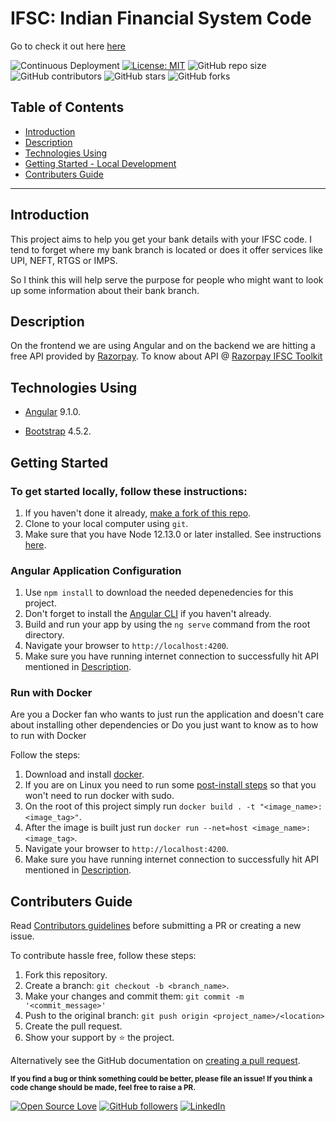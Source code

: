 # IFSC: Indian Financial System Code

Go to check it out here [here](https://sarthak-mittal.github.io/ifsc/)

![Continuous Deployment](https://github.com/Sarthak-Mittal/ifsc/workflows/Continuous%20Deployment/badge.svg)
[![License: MIT](https://img.shields.io/badge/License-MIT-yellow.svg)](https://opensource.org/licenses/MIT)
![GitHub repo size](https://img.shields.io/github/repo-size/Sarthak-Mittal/Ifsc)
![GitHub contributors](https://img.shields.io/github/contributors/Sarthak-Mittal/Ifsc)
![GitHub stars](https://img.shields.io/github/stars/Sarthak-Mittal/Ifsc?style=social)
![GitHub forks](https://img.shields.io/github/forks/Sarthak-Mittal/Ifsc?style=social)


## Table of Contents

- [Introduction](#Introduction)
- [Description](#Description)
- [Technologies Using](#Technologies-used)
- [Getting Started - Local Development](#Getting-Started)
- [Contributers Guide](#Contributers-Guide)
---

## Introduction

This project aims to help you get your bank details with your IFSC code. I tend to forget where my bank branch is located or does it offer services like UPI, NEFT, RTGS or IMPS.

So I think this will help serve the purpose for people who might want to look up some information about their bank branch.



## Description

On the frontend we are using Angular and on the backend we are hitting a free API provided by [Razorpay](https://razorpay.com/). To know about API @ [Razorpay IFSC Toolkit](https://ifsc.razorpay.com/)



## Technologies Using

- [Angular](https://v9.angular.io/docs) 9.1.0.

- [Bootstrap](https://getbootstrap.com/docs/4.0/getting-started/introduction/) 4.5.2.


## Getting Started

### To get started locally, follow these instructions:

1. If you haven't done it already, [make a fork of this repo](https://github.com/Sarthak-Mittal/ifsc/fork).
1. Clone to your local computer using `git`.
1. Make sure that you have Node 12.13.0 or later installed. See instructions [here](https://nodejs.org/en/download/).

### Angular Application Configuration

1. Use `npm install` to download the needed depenedencies for this project.
2. Don't forget to install the [Angular CLI](https://cli.angular.io/) if you haven't already.
3. Build and run your app by using the `ng serve` command from the root directory.
4. Navigate your browser to `http://localhost:4200`.
5. Make sure you have running internet connection to successfully hit API mentioned in [Description](#Description).

### Run with Docker

Are you a Docker fan who wants to just run the application and doesn't care about installing other dependencies or Do you just want to know as to how to run with Docker

Follow the steps:

1. Download and install [docker](https://docs.docker.com/get-docker/).
2. If you are on Linux you need to run some [post-install steps](https://docs.docker.com/engine/install/linux-postinstall/) so that you won't need to run docker with sudo.
3. On the root of this project simply run `docker build . -t "<image_name>:<image_tag>"`.
4. After the image is built just run `docker run --net=host <image_name>:<image_tag>`.
5. Navigate your browser to `http://localhost:4200`.
6. Make sure you have running internet connection to successfully hit API mentioned in [Description](#Description).

## Contributers Guide

Read [Contributors guidelines](https://github.com/sarthak-mittal/ifsc/blob/master/CONTRIBUTING.md) before submitting a PR or creating a new issue.

To contribute hassle free, follow these steps:

1. Fork this repository.
1. Create a branch: `git checkout -b <branch_name>`.
1. Make your changes and commit them: `git commit -m '<commit_message>'`
1. Push to the original branch: `git push origin <project_name>/<location>`
1. Create the pull request.
1. Show your support by ⭐ the project.

Alternatively see the GitHub documentation on [creating a pull request](https://help.github.com/en/github/collaborating-with-issues-and-pull-requests/creating-a-pull-request).


<sub><strong>If you find a bug or think something could be better, please file an issue! If you think a code change should be made, feel free to raise a PR.</strong></sub>

[![Open Source Love](https://badges.frapsoft.com/os/v2/open-source.svg?v=103)](https://github.com/sarthak-mittal) [![GitHub followers](https://img.shields.io/github/followers/sarthak-mittal.svg?label=follow%20@sarthak-mittal&style=flat&logo=github)](https://github.com/sarthak-mittal/) [![LinkedIn](https://img.shields.io/badge/linkedin-connect-blue)](https://www.linkedin.com/in/sarthakmittal9/)

